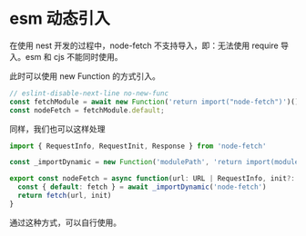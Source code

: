 # esm 动态引入

在使用 nest 开发的过程中，node-fetch 不支持导入，即：无法使用 require 导入。esm 和 cjs 不能同时使用。

此时可以使用 new Function 的方式引入。

```ts
// eslint-disable-next-line no-new-func
const fetchModule = await new Function('return import("node-fetch")')();
const nodeFetch = fetchModule.default;
```

同样，我们也可以这样处理

```ts
import { RequestInfo, RequestInit, Response } from 'node-fetch'

const _importDynamic = new Function('modulePath', 'return import(modulePath)')

export const nodeFetch = async function(url: URL | RequestInfo, init?: RequestInit): Promise<Response> {
  const { default: fetch } = await _importDynamic('node-fetch')
  return fetch(url, init)
}
```

通过这种方式，可以自行使用。